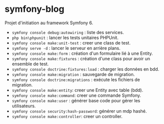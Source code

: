 # symfony-blog

Projet d'initiation au framework Symfony 6.

- `symfony console debug:autowiring` : liste des services.
- `php bin\phpunit` : lancer les tests unitaires PHPUnit.
- `symfony console make:unit-test` : creer une class de test.
- `symfony serve -d` : lancer le serveur en arrière plans.
- `symfony console make:form` : création d'un formulaire lié à une Entity.
- `symfony console make:fixtures` : création d'une class pour avoir un ensemble de test.
- `symfony console doctrine:fixtures:load` : charger les données en bdd.
- `symfony console make:migration` : sauvegarde de migration.
- `symfony console doctrine:migrations` : exécute les fichiers de migration.
- `symfony console make:entity`: creer une Entity avec table (bdd).
- `symfony console make:command`: creer une commande Symfony.
- `symfony console make:user` : générer base code pour gérer les utilisateurs.
- `symfony console security:hash-password`: générer un mdp hashé.
- `symfony console make:controller`: creer un controller.

